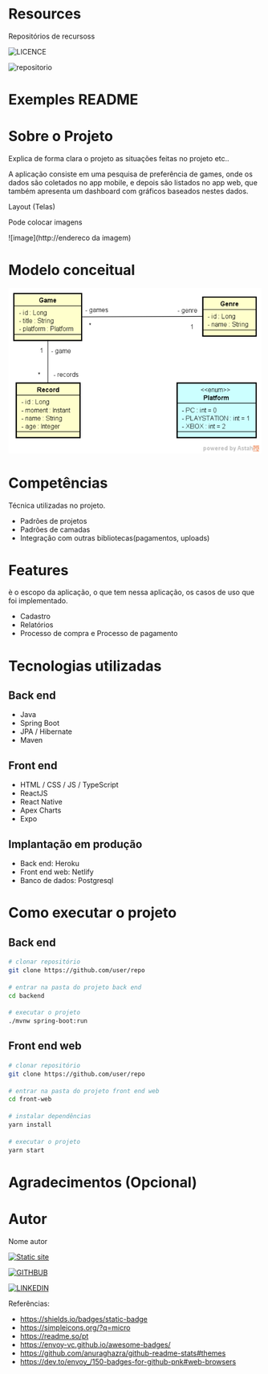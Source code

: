 # Resources
Repositórios de recursoss

![LICENCE](https://img.shields.io/github/license/jairosousa/resources)

![repositorio](https://img.shields.io/badge/nomerepositorio-repo?logo=git&color=%23000000&link=https%3A%2F%2Fgithub.com%2Fjairosousa)


# Exemples README

# Sobre o Projeto
Explica de forma clara o projeto as situações feitas no projeto etc..

A aplicação consiste em uma pesquisa de preferência de games, onde os dados são coletados no app mobile, e depois são listados no app web, que também apresenta um dashboard com gráficos baseados nestes dados.

Layout (Telas)

Pode colocar imagens

![image](http://endereco da imagem)

# Modelo conceitual
![Nodelo](https://github.com/acenelio/assets/raw/main/sds1/modelo-conceitual.png)

# Competências

Técnica utilizadas no projeto.

 - Padrões de projetos
 - Padrões de camadas
 - Integração com outras bibliotecas(pagamentos, uploads)

# Features
è o escopo da aplicação, o que tem nessa aplicação, os casos de uso que foi implementado.

- Cadastro
- Relatórios
- Processo de compra e Processo de pagamento

# Tecnologias utilizadas

## Back end
- Java
- Spring Boot
- JPA / Hibernate
- Maven
## Front end
- HTML / CSS / JS / TypeScript
- ReactJS
- React Native
- Apex Charts
- Expo
## Implantação em produção
- Back end: Heroku
- Front end web: Netlify
- Banco de dados: Postgresql

# Como executar o projeto

## Back end
```bash
# clonar repositório
git clone https://github.com/user/repo

# entrar na pasta do projeto back end
cd backend

# executar o projeto
./mvnw spring-boot:run
```

## Front end web

```bash
# clonar repositório
git clone https://github.com/user/repo

# entrar na pasta do projeto front end web
cd front-web

# instalar dependências
yarn install

# executar o projeto
yarn start
```

# Agradecimentos (Opcional)

# Autor

Nome autor


[![Static site](https://img.shields.io/badge/Jairo%20Nascimento-repo?logo=trustedshops&logoColor=%23FFFFFF&color=%23002244)
](https://jairosousa.github.io/)

[![GITHBUB](https://img.shields.io/badge/Jairo%20Nascimento-jairosousa?logo=github&color=%23000000)](https://github.com/jairosousa/)


[![LINKEDIN](https://img.shields.io/badge/Jairo%20Nascimento-Jairo?logo=linkedin&color=%230e76a8)](https://www.linkedin.com/in/jairo-nascimento-sousa/) 

Referências: 
- https://shields.io/badges/static-badge
- https://simpleicons.org/?q=micro
- https://readme.so/pt
- https://envoy-vc.github.io/awesome-badges/
- https://github.com/anuraghazra/github-readme-stats#themes
- https://dev.to/envoy_/150-badges-for-github-pnk#web-browsers
